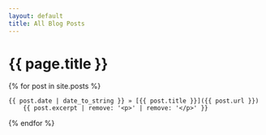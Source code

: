 ```yaml
---
layout: default
title: All Blog Posts
---
```


# {{ page.title }}

{% for post in site.posts %}

    {{ post.date | date_to_string }} » [{{ post.title }}]({{ post.url }})
        {{ post.excerpt | remove: '<p>' | remove: '</p>' }}

{% endfor %}